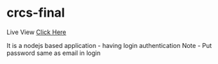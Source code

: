 # crcs-final
Live View [Click Here](https://cablerentsystem.herokuapp.com/)

It is a nodejs based application - having login authentication
Note - Put password same as email in login
